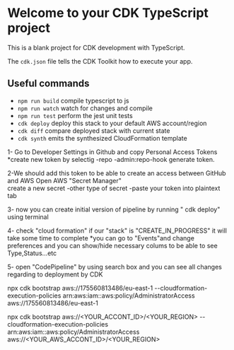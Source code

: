 # Welcome to your CDK TypeScript project

This is a blank project for CDK development with TypeScript.

The `cdk.json` file tells the CDK Toolkit how to execute your app.

## Useful commands

* `npm run build`   compile typescript to js
* `npm run watch`   watch for changes and compile
* `npm run test`    perform the jest unit tests
* `cdk deploy`      deploy this stack to your default AWS account/region
* `cdk diff`        compare deployed stack with current state
* `cdk synth`       emits the synthesized CloudFormation template


1- Go to Developer Settings in Github and copy Personal Access Tokens
 *create new token by selectig
 -repo
 -admin:repo-hook
 generate token.


2-We should add this token to be able to create an access between GitHub and AWS
   Open AWS "Secret Manager"    
   create a new secret
   -other type of secret
   -paste your token into plaintext tab

3- now you can create initial version of pipeline by running " cdk deploy" using terminal

4- check "cloud formation"  if our "stack" is "CREATE_IN_PROGRESS" it will take some time to complete
  *you can go to "Events"and change preferences and you can show/hide necessary colums to be able to see Type,Status...etc

5- open "CodePipeline" by using search box and you can see all changes regarding to deployment by CDK


npx cdk bootstrap aws://175560813486/eu-east-1 --cloudformation-execution-policies arn:aws:iam::aws:policy/AdministratorAccess aws://175560813486/eu-east-1


npx cdk bootstrap aws://<YOUR_ACCONT_ID>/<YOUR_REGION> --cloudformation-execution-policies arn:aws:iam::aws:policy/AdministratorAccess aws://<YOUR_AWS_ACCONT_ID>/<YOUR_REGION>
